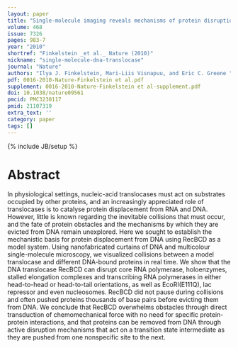 ```yaml
---
layout: paper
title: "Single-molecule imaging reveals mechanisms of protein disruption by a DNA translocase."
volume: 468
issue: 7326
pages: 983-7
year: "2010"
shortref: "Finkelstein _et al._ Nature (2010)"
nickname: "single-molecule-dna-translocase"
journal: "Nature"
authors: "Ilya J. Finkelstein, Mari-Liis Visnapuu, and Eric C. Greene "
pdf: 0016-2010-Nature-Finkelstein et al.pdf
supplement: 0016-2010-Nature-Finkelstein et al-supplement.pdf
doi: 10.1038/nature09561
pmcid: PMC3230117
pmid: 21107319
extra_text: ''
category: paper
tags: []
---
```

{% include JB/setup %}

# Abstract

In physiological settings, nucleic-acid translocases must act on substrates occupied by other proteins, and an increasingly appreciated role of translocases is to catalyse protein displacement from RNA and DNA. However, little is known regarding the inevitable collisions that must occur, and the fate of protein obstacles and the mechanisms by which they are evicted from DNA remain unexplored. Here we sought to establish the mechanistic basis for protein displacement from DNA using RecBCD as a model system. Using nanofabricated curtains of DNA and multicolour single-molecule microscopy, we visualized collisions between a model translocase and different DNA-bound proteins in real time. We show that the DNA translocase RecBCD can disrupt core RNA polymerase, holoenzymes, stalled elongation complexes and transcribing RNA polymerases in either head-to-head or head-to-tail orientations, as well as EcoRI(E111Q), lac repressor and even nucleosomes. RecBCD did not pause during collisions and often pushed proteins thousands of base pairs before evicting them from DNA. We conclude that RecBCD overwhelms obstacles through direct transduction of chemomechanical force with no need for specific protein-protein interactions, and that proteins can be removed from DNA through active disruption mechanisms that act on a transition state intermediate as they are pushed from one nonspecific site to the next.
